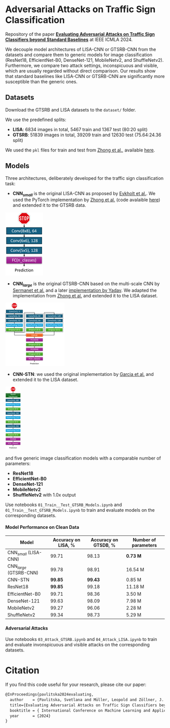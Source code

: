 # **Adversarial Attacks on Traffic Sign Classification**

Repository of the paper [**Evaluating Adversarial Attacks on Traffic Sign Classifiers beyond Standard Baselines**](https://arxiv.org/abs/2412.09150) at IEEE ICMLA 2024. 

We decouple model architectures of LISA-CNN or GTSRB-CNN from the datasets and compare them to generic models for image classification (ResNet18, EfficientNet-B0, DenseNet-121, MobileNetv2, and ShuffleNetv2). Furthermore, we compare two attack settings, inconspicuous and visible, which are usually regarded without direct comparison. Our results show that standard baselines like LISA-CNN or GTSRB-CNN are significantly more susceptible than the generic ones. 

## **Datasets**

Download the GTSRB and LISA datasets to  the `dataset/` folder. 

We use the predefined splits:
* **LISA**: 6834 images in total, 5467 train and 1367 test (80:20 split)
* **GTSRB**: 51839 images in total, 39209 train and 12630 test (75.64:24.36 split)

We used the `pkl` files for train and test from [Zhong et al.](https://openaccess.thecvf.com/content/CVPR2022/papers/Zhong_Shadows_Can_Be_Dangerous_Stealthy_and_Effective_Physical-World_Adversarial_Attack_CVPR_2022_paper.pdf), available [here](https://drive.google.com/file/d/1Du8egeUG6XgAVf-h9IcxRz5gZvs7_Ldq/view?usp=sharing).

## **Models**

Three architectures, deliberately developed for the traffic sign classification task:

* **CNN$_{small}$** is the original LISA-CNN as proposed by [Eykholt et al.](https://openaccess.thecvf.com/content_cvpr_2018/papers/Eykholt_Robust_Physical-World_Attacks_CVPR_2018_paper.pdf). We used the PyTorch implementation by [Zhong et al.](https://openaccess.thecvf.com/content/CVPR2022/papers/Zhong_Shadows_Can_Be_Dangerous_Stealthy_and_Effective_Physical-World_Adversarial_Attack_CVPR_2022_paper.pdf) (code avalaible [here](https://github.com/hncszyq/ShadowAttack)) and extended it to the GTSRB data.

![](CNN-small_s.png)

* **CNN$_{large}$** is the original GTSRB-CNN based on the multi-scale CNN by [Sermanet et al.](https://sermanet.github.io/papers/sermanet-ijcnn-11.pdf) and a later [implementation by Yadav](https://github.com/vxy10/p2-TrafficSigns). We adapted the implementation from [Zhong et al.](https://openaccess.thecvf.com/content/CVPR2022/papers/Zhong_Shadows_Can_Be_Dangerous_Stealthy_and_Effective_Physical-World_Adversarial_Attack_CVPR_2022_paper.pdf) and extended it to the LISA dataset.

![](CNN-large_s.png)

* **CNN-STN**: we used the original implementation by [Garcia et al.](https://github.com/poojahira/gtsrb-pytorch) and extended it to the LISA dataset.

![](transformer_s.png)

and five generic image classification models with a comparable number of parameters:
* **ResNet18**
* **EfficientNet-B0**
* **DenseNet-121**
* **MobileNetv2**
* **ShuffleNetv2** with 1.0x output

Use notebooks `01_Train__Test_GTSRB_Models.ipynb` and `01_Train__Test_GTSRB_Models.ipynb` to train and evaluate models on the corresponding datasets.

#### **Model Performance on Clean Data**

| Model | Accuracy on LISA, % | Accuracy on GTSDB, % |Number of parameters |
|---------------|--------------------------------------------|--------------------|--------------------|
| CNN$_{small}$ (LISA-CNN)|99.71|98.13 |**0.73 M** |
| CNN$_{large}$ (GTSRB-CNN) |99.78|98.91|16.54 M|
| CNN-STN |**99.85**|**99.43**| 0.85 M|
| ResNet18 |**99.85**|99.18|11.18 M|
| EfficientNet-B0 |99.71|98.36|3.50 M|
| DenseNet-121 |99.63|98.09|7.98 M|
| MobileNetv2 |99.27|96.06 |2.28 M|
| ShuffleNetv2 |99.34|98.73|5.29 M|

#### **Adversarial Attacks**

Use notebooks `03_Attack_GTSRB.ipynb` and `04_Attack_LISA.ipynb` to train and evaluate invonspicuous and visible attacks on the corresponding datasets.



# Citation

If you find this code useful for your research, please cite our paper:

```latex
@InProceedings{pavlitska2024evaluating,
  author    = {Pavlitska, Svetlana and Müller, Leopold and Zöllner, J. Marius},
  title={Evaluating Adversarial Attacks on Traffic Sign Classifiers beyond Standard Baselines},
  booktitle = { International Conference on Machine Learning and Applications (ICMLA)},
  year      = {2024}
}
```
